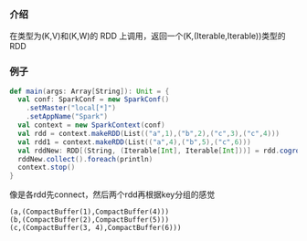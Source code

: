 ### 介绍

在类型为(K,V)和(K,W)的 RDD 上调用，返回一个(K,(Iterable,Iterable))类型的 RDD

### 例子

```scala
def main(args: Array[String]): Unit = {
  val conf: SparkConf = new SparkConf()
    .setMaster("local[*]")
    .setAppName("Spark")
  val context = new SparkContext(conf)
  val rdd = context.makeRDD(List(("a",1),("b",2),("c",3),("c",4)))
  val rdd1 = context.makeRDD(List(("a",4),("b",5),("c",6)))
  val rddNew: RDD[(String, (Iterable[Int], Iterable[Int]))] = rdd.cogroup(rdd1)
  rddNew.collect().foreach(println)
  context.stop()
}
```

像是各rdd先connect，然后两个rdd再根据key分组的感觉

```log
(a,(CompactBuffer(1),CompactBuffer(4)))
(b,(CompactBuffer(2),CompactBuffer(5)))
(c,(CompactBuffer(3, 4),CompactBuffer(6)))
```

